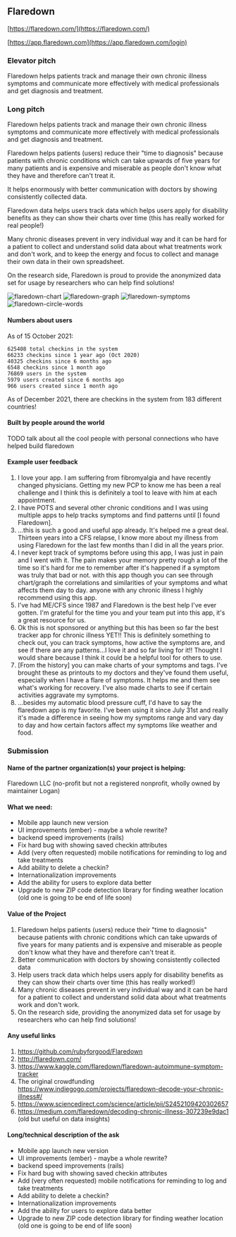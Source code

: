 ## Flaredown

[https://flaredown.com/](https://flaredown.com/)

[https://app.flaredown.com](https://app.flaredown.com/login)

### Elevator pitch

Flaredown helps patients track and manage their own chronic illness symptoms and communicate more effectively with medical professionals and get diagnosis and treatment. 

### Long pitch

Flaredown helps patients track and manage their own chronic illness symptoms and communicate more effectively with medical professionals and get diagnosis and treatment. 

Flaredown helps patients (users) reduce their "time to diagnosis" because patients with chronic conditions which can take upwards of five years for many patients and is expensive and miserable as people don't know what they have and therefore can't treat it. 

It helps enormously with better communication with doctors by showing consistently collected data. 

Flaredown data helps users track data which helps users apply for disability benefits as they can show their charts over time (this has really worked for real people!) 

Many chronic diseases prevent in very individual way and it can be hard for a patient to collect and understand solid  data about what treatments work and don't work, and to keep the energy and focus to collect and manage their own data in their own spreadsheet. 

On the research side, Flaredown is proud to provide the anonymized data set for usage by researchers who can help find solutions!

![flaredown-chart](https://user-images.githubusercontent.com/578159/146847812-69e4938b-232f-417a-a9f1-e789334431bd.png)
![flaredown-graph](https://user-images.githubusercontent.com/578159/146848768-23b60bbd-fb3a-44e1-90e3-1b4d71a8e16c.png)
![flaredown-symptoms](https://user-images.githubusercontent.com/578159/146848774-e7e3d15a-fffd-4a07-8535-135a4d02c8f6.png)
![flaredown-circle-words](https://user-images.githubusercontent.com/578159/146848776-26cb3142-f362-448b-80e0-366ec6956edc.png)


#### Numbers about users

As of 15 October 2021:
```
625408 total checkins in the system
66233 checkins since 1 year ago (Oct 2020)
40325 checkins since 6 months ago
6548 checkins since 1 month ago
76869 users in the system
5979 users created since 6 months ago
966 users created since 1 month ago
```

As of December 2021, there are checkins in the system from 183 different countries!


#### Built by people around the world

TODO talk about all the cool people with personal connections who have helped build flaredown

#### Example user feedback

1. I love your app. I am suffering from fibromyalgia and have recently changed physicians. Getting my new PCP to know me has been a real challenge and I think this is definitely a tool to leave with him at each appointment.
2. I have POTS and several other chronic conditions and I was using multiple apps to help tracks symptoms and find patterns until [I found Flaredown].
3. ...this is such a good and useful app already. It's helped me a great deal. Thirteen years into a CFS relapse, I know more about my illness from using Flaredown for the last few months than I did in all the years prior.
4. I never kept track of symptoms before using this app, I was just in pain and I went with it. The pain makes your memory pretty rough a lot of the time so it's hard for me to remember after it's happened if a symptom was truly that bad or not. with this app though you can see through chart/graph the correlations and similarities of your symptoms and what affects them day to day. anyone with any chronic illness I highly recommend using this app.
5. I've had ME/CFS since 1987 and Flaredown is the best help I've ever gotten. I'm grateful for the time you and your team put into this app, it's a great resource for us.
6. Ok this is not sponsored or anything but this has been so far the best tracker app for chronic illness YET!! This is definitely something to check out, you can track symptoms, how active the symptoms are, and see if there are any patterns...I love it and so far living for it!! Thought I would share because I think it could be a helpful tool for others to use.
7. [From the history] you can make charts of your symptoms and tags. I've brought these as printouts to my doctors and they've found them useful, especially when I have a flare of symptoms. It helps me and them see what's working for recovery. I've also made charts to see if certain activities aggravate my symptoms.
8. ...besides my automatic blood pressure cuff, I'd have to say the flaredown app is my favorite. I've been using it since July 31st and really it's made a difference in seeing how my symptoms range and vary day to day and how certain factors affect my symptoms like weather and food.

### Submission 

#### Name of the partner organization(s) your project is helping: 
Flaredown LLC (no-profit but not a registered nonprofit, wholly owned by maintainer Logan)

#### What we need:
- Mobile app launch new version
- UI improvements (ember) - maybe a whole rewrite?
- backend speed improvements (rails)
- Fix hard bug with showing saved checkin attributes
- Add (very often requested) mobile notifications for reminding to log and take treatments
- Add ability to delete a checkin? 
- Internationalization improvements
- Add the ability for users to explore data better
- Upgrade to new ZIP code detection library for finding weather location (old one is going to be end of life soon)

#### Value of the Project

1. Flaredown helps patients (users) reduce their "time to diagnosis" because patients with chronic conditions which can take upwards of five years for many patients and is expensive and miserable as people don't know what they have and therefore can't treat it. 
2. Better communication with doctors by showing consistently collected data
3. Help users track data which helps users apply for disability benefits as they can show their charts over time (this has really worked!)
4. Many chronic diseases prevent in very individual way and it can be hard for a patient to collect and understand solid  data about what treatments work and don't work.
5. On the research side, providing the anonymized data set for usage by researchers who can help find solutions!

#### Any useful links

1. https://github.com/rubyforgood/Flaredown
1. http://flaredown.com/
1. https://www.kaggle.com/flaredown/flaredown-autoimmune-symptom-tracker
1. The original crowdfunding https://www.indiegogo.com/projects/flaredown-decode-your-chronic-illness#/
1. https://www.sciencedirect.com/science/article/pii/S2452109420302657
1. https://medium.com/flaredown/decoding-chronic-illness-307239e9dac1 (old but useful on data insights)

#### Long/technical description of the ask

- Mobile app launch new version
- UI improvements (ember) - maybe a whole rewrite?
- backend speed improvements (rails)
- Fix hard bug with showing saved checkin attributes
- Add (very often requested) mobile notifications for reminding to log and take treatments
- Add ability to delete a checkin? 
- Internationalization improvements
- Add the ability for users to explore data better
- Upgrade to new ZIP code detection library for finding weather location (old one is going to be end of life soon)

